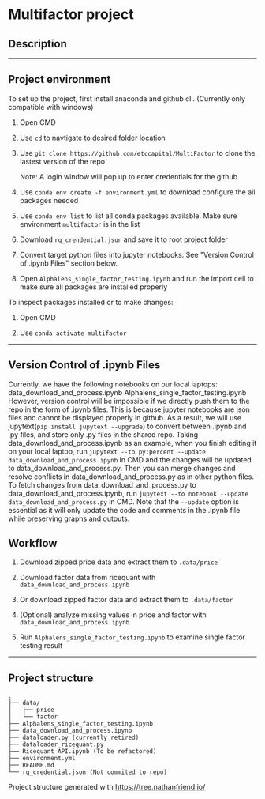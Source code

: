# Multifactor project

## Description

---

## Project environment
To set up the project, first install anaconda and github cli. (Currently only compatible with windows)

1. Open CMD

2. Use `cd` to navtigate to desired folder location

3. Use `git clone https://github.com/etccapital/MultiFactor` to clone the lastest version of the repo

    Note: A login window will pop up to enter credentials for the github 

4. Use `conda env create -f environment.yml` to download configure the all packages needed

5. Use `conda env list` to list all conda packages available. Make sure environment `multifactor` is in the list

6. Download `rq_crendential.json` and save it to root project folder

7. Convert target python files into jupyter notebooks. See "Version Control of .ipynb Files" section below.

8. Open `Alphalens_single_factor_testing.ipynb` and run the import cell to make sure all packages are installed properly

To inspect packages installed or to make changes:

1. Open CMD

2. Use `conda activate multifactor`

---

## Version Control of .ipynb Files
Currently, we have the following notebooks on our local laptops: data_download_and_process.ipynb   Alphalens_single_factor_testing.ipynb 
However, version control will be impossible if we directly push them to the repo in the form of .ipynb files. This is because jupyter notebooks are               json files and cannot be displayed properly in github. As a result, we will use jupytext(`pip install jupytext --upgrade`) to convert between .ipynb and .py files, and store only .py files in the shared repo. Taking data_download_and_process.ipynb as an example, when you finish editing it on your local laptop, run `jupytext --to py:percent --update data_download_and_process.ipynb` in CMD and the changes will be updated to data_download_and_process.py. Then you can merge changes and resolve conflicts in data_download_and_process.py as in other python files. To fetch changes from data_download_and_process.py to data_download_and_process.ipynb, run `jupytext --to notebook --update data_download_and_process.py` in CMD. Note that the `--update` option is essential as it will only update the code and comments in the .ipynb file while preserving graphs and outputs.

## Workflow

1. Download zipped price data and extract them to `.data/price`

2. Download factor data from ricequant with `data_download_and_process.ipynb`

3. Or download zipped factor data and extract them to `.data/factor`

4. (Optional) analyze missing values in price and factor with `data_download_and_process.ipynb`

5. Run `Alphalens_single_factor_testing.ipynb` to examine single factor testing result

---

## Project structure

```
.
├── data/
│   ├── price
│   └── factor
├── Alphalens_single_factor_testing.ipynb
├── data_download_and_process.ipynb
├── dataloader.py (currently_retired)
├── dataloader_ricequant.py
├── Ricequant API.ipynb (To be refactored)
├── environment.yml
├── README.md
└── rq_credential.json (Not commited to repo)
```

Project structure generated with https://tree.nathanfriend.io/
